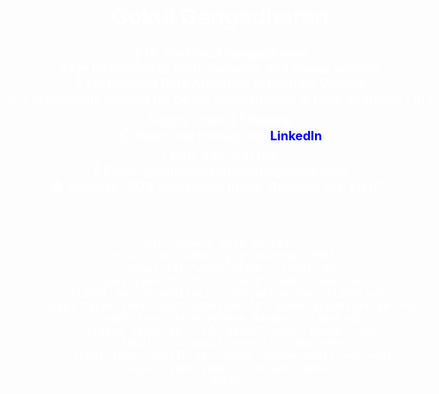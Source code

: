 <html lang="en">
<head>
    <meta charset="UTF-8">
    <meta name="viewport" content="width=device-width, initial-scale=1.0">
    <title>Gokul Gangadharan</title>
    <style>
        body {
            margin: 0;
            padding: 0;
            background-image: url('https://images.pexels.com/photos/255379/pexels-photo-255379.jpeg?cs=srgb&dl=pexels-miguel-%C3%A1-padri%C3%B1%C3%A1n-255379.jpg&fm=jpg&_gl=1*p2vc3p*_ga*MTI1ODg0NDkxMC4xNzA4MzIzODUx*_ga_8JE65Q40S6*MTcwODMyMzg1MS4xLjEuMTcwODMyMzg1My4wLjAuMA..');
            background-size: cover;
            color: white;
            text-align: center;
            font-size: 20px;
            font-weight: bold;
        }
        .container {
            padding: 20px;
            display: inline-block;
        }
        a {
            color: white; /* Default link color */
            text-decoration: none; /* Remove underline */
        }
        a.linkedin {
            color: blue; /* LinkedIn link color */
        }
        form {
            border: 2px solid black;
            padding: 20px;
            display: inline-block;
            margin-top: 20px;
        }
        input[type="text"],
        input[type="tel"],
        input[type="email"],
        input[type="submit"] {
            padding: 10px;
            margin-bottom: 10px;
            border: 2px solid black;
            border-radius: 5px;
            width: 100%;
            box-sizing: border-box; /* Ensure input width includes padding */
        }
        label {
            font-size: 20px;
            display: block;
            margin-bottom: 5px;
        }
    </style>
</head>
<body>
    <div class="container">
        <h1 style="font-size: 36px;">Gokul Gangadharan</h1>
        <p>
            👋 Hi, I’m Gokul Gangadharan<br>
            👀 I’m interested in Tech, Gadgets, and Space science<br>
            🌱 I’m learning Data Analytics at Durham College<br>
            📈 I'm currently looking for Co-op opportunities in Data Analytics | BI | Supply Chain | Shipping<br>
            📫 Reach me through my <a href="https://www.linkedin.com/in/gokul-gangadharan-13gg/" class="linkedin">LinkedIn</a><br>
            📞 Cell: 4377997153<br>
            📧 Email: <a href="mailto:gokulgangadharan13@gmail.com">gokulgangadharan13@gmail.com</a><br>
            🏠 Address: 1973 Secretariat Place, Oshawa, ON, L1L1C7
        </p>
    </div>

    <h1>Connect with Me</h1>
    <form action="submit.php" method="POST">
        <label for="name">Name:</label><br>
        <input type="text" id="name" name="name"><br>
        <label for="organization">Organization:</label><br>
        <input type="text" id="organization" name="organization"><br>
        <label for="phone">Phone Number:</label><br>
        <input type="tel" id="phone" name="phone"><br>
        <label for="email">Email:</label><br>
        <input type="email" id="email" name="email"><br><br>
        <input type="submit" value="Submit">
    </form>
</body>
</html>
